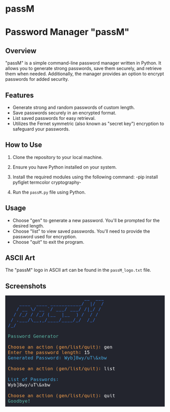# passM

# Password Manager "passM"


## Overview

"passM" is a simple command-line password manager written in Python. It allows you to generate strong passwords, save them securely, and retrieve them when needed. Additionally, the manager provides an option to encrypt passwords for added security.

## Features

- Generate strong and random passwords of custom length.
- Save passwords securely in an encrypted format.
- List saved passwords for easy retrieval.
- Utilizes the Fernet symmetric (also known as "secret key") encryption to safeguard your passwords.

## How to Use

1. Clone the repository to your local machine.
2. Ensure you have Python installed on your system.
3. Install the required modules using the following command:
   -pip install pyfiglet termcolor cryptography-

4. Run the `passM.py` file using Python.

## Usage

- Choose "gen" to generate a new password. You'll be prompted for the desired length.
- Choose "list" to view saved passwords. You'll need to provide the password used for encryption.
- Choose "quit" to exit the program.

## ASCII Art

The "passM" logo in ASCII art can be found in the `passM_logo.txt` file.

## Screenshots

![passM ss](passM.png)
